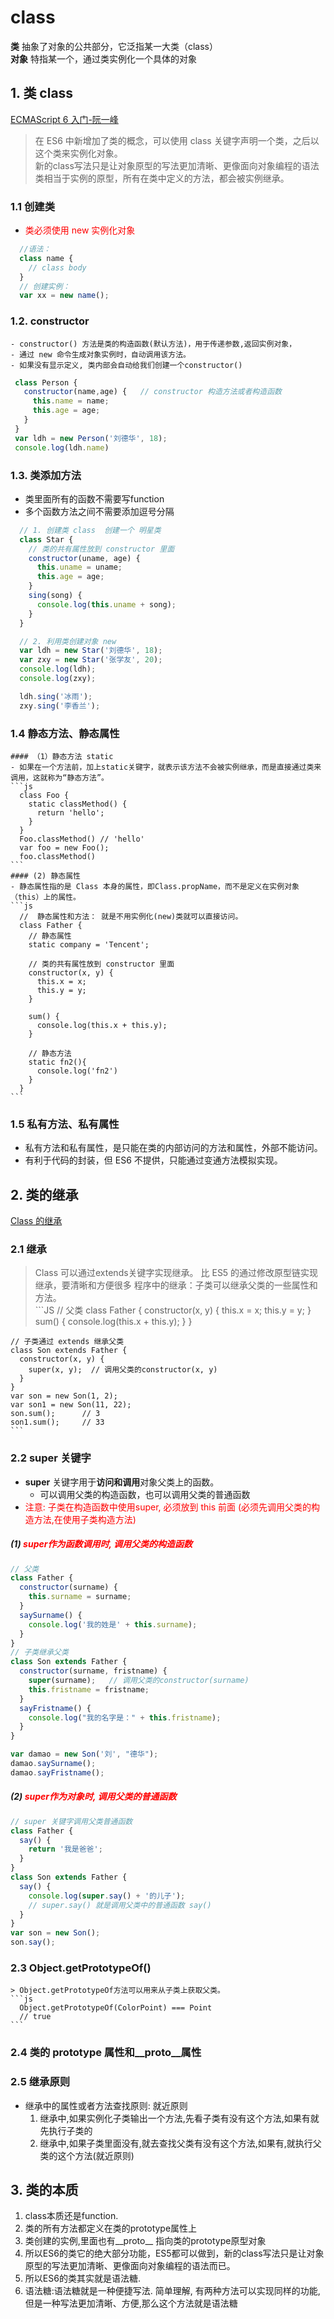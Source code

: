 # class
  **类** 抽象了对象的公共部分，它泛指某一大类（class）   
  **对象** 特指某一个，通过类实例化一个具体的对象   

## 1. 类 class
  [ECMAScript 6 入门-阮一峰](https://es6.ruanyifeng.com/#docs/class)      
  > 在 ES6 中新增加了类的概念，可以使用 class 关键字声明一个类，之后以这个类来实例化对象。   
  > 新的class写法只是让对象原型的写法更加清晰、更像面向对象编程的语法    
  > 类相当于实例的原型，所有在类中定义的方法，都会被实例继承。  

  ### 1.1 创建类
  - <font color="red">类必须使用 new 实例化对象</font>
  ```js
    //语法：
    class name {
      // class body
    }   
    // 创建实例：
    var xx = new name(); 
  ```

  ### 1.2. constructor
    - constructor() 方法是类的构造函数(默认方法)，用于传递参数,返回实例对象，
    - 通过 new 命令生成对象实例时，自动调用该方法。
    - 如果没有显示定义, 类内部会自动给我们创建一个constructor() 
   ```js
    class Person {
      constructor(name,age) {   // constructor 构造方法或者构造函数
        this.name = name;
        this.age = age;
      }
    }
    var ldh = new Person('刘德华', 18); 
    console.log(ldh.name)    
   ```

  ### 1.3. 类添加方法
  - 类里面所有的函数不需要写function 
  - 多个函数方法之间不需要添加逗号分隔
  ```js
    // 1. 创建类 class  创建一个 明星类
    class Star {
      // 类的共有属性放到 constructor 里面
      constructor(uname, age) {
        this.uname = uname;
        this.age = age;
      }
      sing(song) {
        console.log(this.uname + song);
      }
    }

    // 2. 利用类创建对象 new
    var ldh = new Star('刘德华', 18);
    var zxy = new Star('张学友', 20);
    console.log(ldh);
    console.log(zxy);

    ldh.sing('冰雨');
    zxy.sing('李香兰');
  ```

  ### 1.4 静态方法、静态属性
    #### （1）静态方法 static
    - 如果在一个方法前，加上static关键字，就表示该方法不会被实例继承，而是直接通过类来调用，这就称为“静态方法”。
    ```js
      class Foo {
        static classMethod() {
          return 'hello';
        }
      }
      Foo.classMethod() // 'hello'
      var foo = new Foo();
      foo.classMethod()
    ```
    #### (2) 静态属性
    - 静态属性指的是 Class 本身的属性，即Class.propName，而不是定义在实例对象（this）上的属性。
    ```js
      //  静态属性和方法： 就是不用实例化(new)类就可以直接访问。
      class Father {
        // 静态属性
        static company = 'Tencent'; 

        // 类的共有属性放到 constructor 里面
        constructor(x, y) {
          this.x = x;
          this.y = y;
        }

        sum() {
          console.log(this.x + this.y);
        }

        // 静态方法
        static fn2(){
          console.log('fn2')
        }
      }
    ```

  ### 1.5 私有方法、私有属性
  - 私有方法和私有属性，是只能在类的内部访问的方法和属性，外部不能访问。
  - 有利于代码的封装，但 ES6 不提供，只能通过变通方法模拟实现。
  

## 2. 类的继承
  [Class 的继承](https://es6.ruanyifeng.com/#docs/class-extends)   

  ### 2.1 继承
   > Class 可以通过extends关键字实现继承。 
   > 比 ES5 的通过修改原型链实现继承，要清晰和方便很多
   > 程序中的继承：子类可以继承父类的一些属性和方法。  
    ```JS
    // 父类
    class Father {
      constructor(x, y) {
        this.x = x;
        this.y = y;
      }
      sum() { 
        console.log(this.x + this.y);
      }
    }

    // 子类通过 extends 继承父类
    class Son extends Father {
      constructor(x, y) {
        super(x, y);  // 调用父类的constructor(x, y)
      }
    }
    var son = new Son(1, 2);
    var son1 = new Son(11, 22);
    son.sum();      // 3
    son1.sum();     // 33
    ```

  ### 2.2 super 关键字
  - **super** 关键字用于**访问和调用**对象父类上的函数。
    - 可以调用父类的构造函数，也可以调用父类的普通函数
  - <font color="red">注意: 子类在构造函数中使用super, 必须放到 this 前面  (必须先调用父类的构造方法,在使用子类构造方法)</font>  
  ##### (1)  <font color="red"> super作为函数调用时, 调用父类的构造函数  </font> 
  ```js
  // 父类
  class Father {
    constructor(surname) {
      this.surname = surname;
    }
    saySurname() {
      console.log('我的姓是' + this.surname);
    }
  }
  // 子类继承父类
  class Son extends Father {
    constructor(surname, fristname) {
      super(surname);   // 调用父类的constructor(surname)
      this.fristname = fristname;
    }
    sayFristname() {
      console.log("我的名字是：" + this.fristname);
    }
  }

  var damao = new Son('刘', "德华");
  damao.saySurname();
  damao.sayFristname();      
  ```

  ##### (2) <font color="red"> super作为对象时, 调用父类的普通函数 </font> 
  ```js
  // super 关键字调用父类普通函数
  class Father {
    say() {
      return '我是爸爸';
    }
  }
  class Son extends Father {
    say() {
      console.log(super.say() + '的儿子');
      // super.say() 就是调用父类中的普通函数 say()
    }
  }
  var son = new Son();
  son.say();
  ```

  ### 2.3 Object.getPrototypeOf()  
    > Object.getPrototypeOf方法可以用来从子类上获取父类。  
    ```js
      Object.getPrototypeOf(ColorPoint) === Point
      // true
    ```
  ### 2.4 类的 prototype 属性和__proto__属性



  ### 2.5 继承原则
  - 继承中的属性或者方法查找原则: 就近原则
    1. 继承中,如果实例化子类输出一个方法,先看子类有没有这个方法,如果有就先执行子类的   
    2. 继承中,如果子类里面没有,就去查找父类有没有这个方法,如果有,就执行父类的这个方法(就近原则)

## 3. 类的本质
  1. class本质还是function.  
  2. 类的所有方法都定义在类的prototype属性上  
  3. 类创建的实例,里面也有__proto__ 指向类的prototype原型对象   
  4. 所以ES6的类它的绝大部分功能，ES5都可以做到，新的class写法只是让对象原型的写法更加清晰、更像面向对象编程的语法而已。  
  5. 所以ES6的类其实就是语法糖.   
  6. 语法糖:语法糖就是一种便捷写法.   简单理解, 有两种方法可以实现同样的功能, 但是一种写法更加清晰、方便,那么这个方法就是语法糖  

